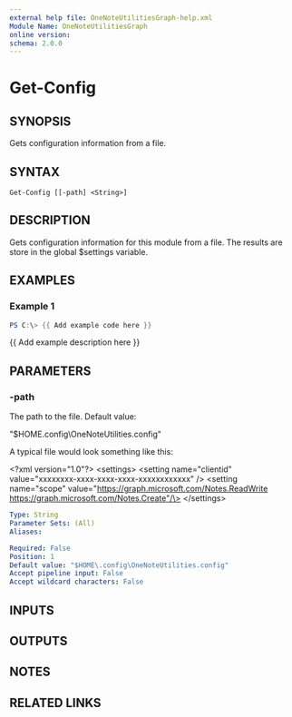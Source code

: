 ```yaml
---
external help file: OneNoteUtilitiesGraph-help.xml
Module Name: OneNoteUtilitiesGraph
online version:
schema: 2.0.0
---
```


# Get-Config

## SYNOPSIS
Gets configuration information from a file.

## SYNTAX

```
Get-Config [[-path] <String>]
```

## DESCRIPTION
Gets configuration information for this module from a file. 
The results are store in the global $settings variable.

## EXAMPLES

### Example 1
```powershell
PS C:\> {{ Add example code here }}
```

{{ Add example description here }}

## PARAMETERS

### -path
The path to the file.
Default value:

"$HOME\.config\OneNoteUtilities.config"

A typical file would look something like this:

\<?xml version="1.0"?\>
\<settings\>
    \<setting name="clientid" value="xxxxxxxx-xxxx-xxxx-xxxx-xxxxxxxxxxxx" /\>
    \<setting name="scope" value="https://graph.microsoft.com/Notes.ReadWrite https://graph.microsoft.com/Notes.Create"/\>
\</settings\>

```yaml
Type: String
Parameter Sets: (All)
Aliases:

Required: False
Position: 1
Default value: "$HOME\.config\OneNoteUtilities.config"
Accept pipeline input: False
Accept wildcard characters: False
```

## INPUTS

## OUTPUTS

## NOTES

## RELATED LINKS
